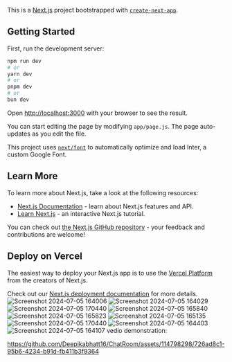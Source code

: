This is a [Next.js](https://nextjs.org/) project bootstrapped with [`create-next-app`](https://github.com/vercel/next.js/tree/canary/packages/create-next-app).

## Getting Started

First, run the development server:

```bash
npm run dev
# or
yarn dev
# or
pnpm dev
# or
bun dev
```

Open [http://localhost:3000](http://localhost:3000) with your browser to see the result.

You can start editing the page by modifying `app/page.js`. The page auto-updates as you edit the file.

This project uses [`next/font`](https://nextjs.org/docs/basic-features/font-optimization) to automatically optimize and load Inter, a custom Google Font.

## Learn More

To learn more about Next.js, take a look at the following resources:

- [Next.js Documentation](https://nextjs.org/docs) - learn about Next.js features and API.
- [Learn Next.js](https://nextjs.org/learn) - an interactive Next.js tutorial.

You can check out [the Next.js GitHub repository](https://github.com/vercel/next.js/) - your feedback and contributions are welcome!

## Deploy on Vercel

The easiest way to deploy your Next.js app is to use the [Vercel Platform](https://vercel.com/new?utm_medium=default-template&filter=next.js&utm_source=create-next-app&utm_campaign=create-next-app-readme) from the creators of Next.js.

Check out our [Next.js deployment documentation](https://nextjs.org/docs/deployment) for more details.
![Screenshot 2024-07-05 164006](https://github.com/Deepikabhatt16/ChatRoom/assets/114798298/2a519155-3759-478c-8836-bd2920666a8d)
![Screenshot 2024-07-05 164029](https://github.com/Deepikabhatt16/ChatRoom/assets/114798298/a5b33b3d-8f6a-42d0-8039-3460b9699bd5)
![Screenshot 2024-07-05 170440](https://github.com/Deepikabhatt16/ChatRoom/assets/114798298/d240d225-5c13-456d-9764-38b8671eeca7)
![Screenshot 2024-07-05 165840](https://github.com/Deepikabhatt16/ChatRoom/assets/114798298/0352061d-9ff6-497f-aae3-75c62e950f7a)
![Screenshot 2024-07-05 165823](https://github.com/Deepikabhatt16/ChatRoom/assets/114798298/c0196451-8819-4005-994f-d941a86a860f)
![Screenshot 2024-07-05 165135](https://github.com/Deepikabhatt16/ChatRoom/assets/114798298/7b5ae236-b9cb-4772-a5a2-3733e8ef4c51)
![Screenshot 2024-07-05 170440](https://github.com/Deepikabhatt16/ChatRoom/assets/114798298/31252e4f-552a-4627-a434-c4f75fb41570)
![Screenshot 2024-07-05 164403](https://github.com/Deepikabhatt16/ChatRoom/assets/114798298/44ea6c09-fb8d-43d9-a675-f25fc33c358a)
![Screenshot 2024-07-05 164107](https://github.com/Deepikabhatt16/ChatRoom/assets/114798298/0861123e-94d7-4db8-903c-69249daed5ab)
vedio demonstration:


https://github.com/Deepikabhatt16/ChatRoom/assets/114798298/726ad8c1-95b6-4234-b91d-fb411b3f9364

